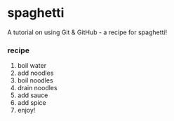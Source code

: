 # spaghetti
A tutorial on using Git & GitHub - a recipe for spaghetti!

### recipe

1. boil water
2. add noodles
3. boil noodles
4. drain noodles
5. add sauce
6. add spice
7. enjoy!

